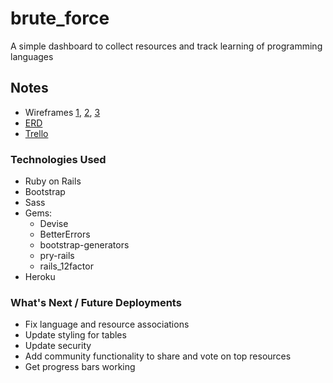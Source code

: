 # brute_force
A simple dashboard to collect resources and track learning of
programming languages

## Notes
* Wireframes [1](https://drive.google.com/file/d/0B7VisA2q3bJlY0drYlY0aWEtcm8/view?usp=sharing),
[2](https://drive.google.com/file/d/0B7VisA2q3bJlT2FtdDlRN2tnSHM/view?usp=sharing),
[3](https://drive.google.com/file/d/0B7VisA2q3bJlQUw3dG9YeGl5S2s/view?usp=sharing)
* [ERD](https://drive.google.com/file/d/0B7VisA2q3bJlTGM4TENjOWltNUU/view)
* [Trello](https://trello.com/b/fhmW6E4Q)

### Technologies Used
* Ruby on Rails
* Bootstrap
* Sass
* Gems:
  - Devise
  - BetterErrors
  - bootstrap-generators
  - pry-rails
  - rails_12factor
* Heroku

### What's Next / Future Deployments
* Fix language and resource associations
* Update styling for tables
* Update security
* Add community functionality to share and vote on top resources
* Get progress bars working

